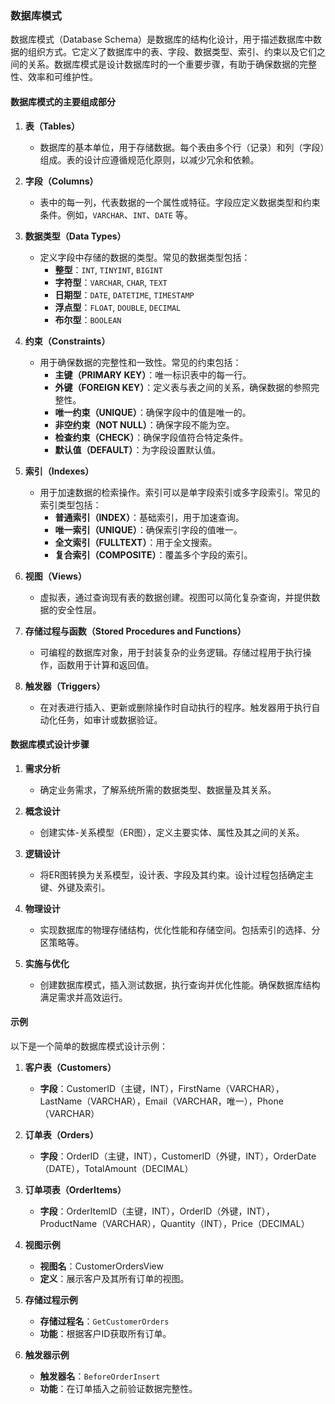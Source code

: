 ### 数据库模式

数据库模式（Database Schema）是数据库的结构化设计，用于描述数据库中数据的组织方式。它定义了数据库中的表、字段、数据类型、索引、约束以及它们之间的关系。数据库模式是设计数据库时的一个重要步骤，有助于确保数据的完整性、效率和可维护性。

#### 数据库模式的主要组成部分

1. **表（Tables）**
   - 数据库的基本单位，用于存储数据。每个表由多个行（记录）和列（字段）组成。表的设计应遵循规范化原则，以减少冗余和依赖。

2. **字段（Columns）**
   - 表中的每一列，代表数据的一个属性或特征。字段应定义数据类型和约束条件。例如，`VARCHAR`、`INT`、`DATE` 等。

3. **数据类型（Data Types）**
   - 定义字段中存储的数据的类型。常见的数据类型包括：
     - **整型**：`INT`, `TINYINT`, `BIGINT`
     - **字符型**：`VARCHAR`, `CHAR`, `TEXT`
     - **日期型**：`DATE`, `DATETIME`, `TIMESTAMP`
     - **浮点型**：`FLOAT`, `DOUBLE`, `DECIMAL`
     - **布尔型**：`BOOLEAN`

4. **约束（Constraints）**
   - 用于确保数据的完整性和一致性。常见的约束包括：
     - **主键（PRIMARY KEY）**：唯一标识表中的每一行。
     - **外键（FOREIGN KEY）**：定义表与表之间的关系，确保数据的参照完整性。
     - **唯一约束（UNIQUE）**：确保字段中的值是唯一的。
     - **非空约束（NOT NULL）**：确保字段不能为空。
     - **检查约束（CHECK）**：确保字段值符合特定条件。
     - **默认值（DEFAULT）**：为字段设置默认值。

5. **索引（Indexes）**
   - 用于加速数据的检索操作。索引可以是单字段索引或多字段索引。常见的索引类型包括：
     - **普通索引（INDEX）**：基础索引，用于加速查询。
     - **唯一索引（UNIQUE）**：确保索引字段的值唯一。
     - **全文索引（FULLTEXT）**：用于全文搜索。
     - **复合索引（COMPOSITE）**：覆盖多个字段的索引。

6. **视图（Views）**
   - 虚拟表，通过查询现有表的数据创建。视图可以简化复杂查询，并提供数据的安全性层。

7. **存储过程与函数（Stored Procedures and Functions）**
   - 可编程的数据库对象，用于封装复杂的业务逻辑。存储过程用于执行操作，函数用于计算和返回值。

8. **触发器（Triggers）**
   - 在对表进行插入、更新或删除操作时自动执行的程序。触发器用于执行自动化任务，如审计或数据验证。

#### 数据库模式设计步骤

1. **需求分析**
   - 确定业务需求，了解系统所需的数据类型、数据量及其关系。

2. **概念设计**
   - 创建实体-关系模型（ER图），定义主要实体、属性及其之间的关系。

3. **逻辑设计**
   - 将ER图转换为关系模型，设计表、字段及其约束。设计过程包括确定主键、外键及索引。

4. **物理设计**
   - 实现数据库的物理存储结构，优化性能和存储空间。包括索引的选择、分区策略等。

5. **实施与优化**
   - 创建数据库模式，插入测试数据，执行查询并优化性能。确保数据库结构满足需求并高效运行。

#### 示例

以下是一个简单的数据库模式设计示例：

1. **客户表（Customers）**
   - **字段**：CustomerID（主键，INT），FirstName（VARCHAR），LastName（VARCHAR），Email（VARCHAR，唯一），Phone（VARCHAR）

2. **订单表（Orders）**
   - **字段**：OrderID（主键，INT），CustomerID（外键，INT），OrderDate（DATE），TotalAmount（DECIMAL）

3. **订单项表（OrderItems）**
   - **字段**：OrderItemID（主键，INT），OrderID（外键，INT），ProductName（VARCHAR），Quantity（INT），Price（DECIMAL）

4. **视图示例**
   - **视图名**：CustomerOrdersView
   - **定义**：展示客户及其所有订单的视图。

5. **存储过程示例**
   - **存储过程名**：`GetCustomerOrders`
   - **功能**：根据客户ID获取所有订单。

6. **触发器示例**
   - **触发器名**：`BeforeOrderInsert`
   - **功能**：在订单插入之前验证数据完整性。

